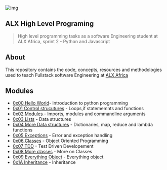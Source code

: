 ![img](https://assets.imaginablefutures.com/media/images/ALX_Logo.max-200x150.png)

## ALX High Level Programing 
> High level programming tasks as a software Engineering student at ALX Africa, sprint 2 - Python and Javascript

## About 
This repository contains the code, concepts, resources and methodologies used to teach Fullstack software Engineering at [ALX Africa](https://www.alxafrica.com/)

## Modules 
* [0x00 Hello World](./0x00-python-hello_world/)- Introduction to python programming
* [0x01 Control strucutures](./0x01-python-if_else_loops_functions/) - Loops,if statememnts and functions  
* [0x02 Modules ](./0x02-python-import_modules) - Imports, modules and commandline arguments
* [0x03 Lists](./0x03-python-data_structures/) - Data structures 
* [0x04 More Data structures](./0x04-python-more_data_structures/) - Dictionaries, map, reduce and lambda functions 
* [0x05 Exceptions](./0x05-python-exceptions/) - Error and exception handling 
* [0x06 Classes](./0x06-python-classes/) - Object Oriented Programming
* [0x07 TDD](./0x07-python-test_driven_development/) - Test Driven Developement
* [0x08 More classes](./0x08-python-more_classes/) - More on Classes 
* [0x09 Everything Object](./0x09-python-everything_is_object) - Everything object
* [0x1A Inheritance](./0x09-python-everything_is_object) - Inheritance